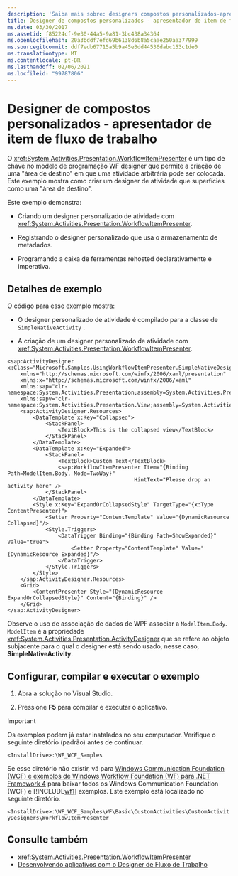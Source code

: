```yaml
---
description: 'Saiba mais sobre: designers compostos personalizados-apresentador de item de fluxo de trabalho'
title: Designer de compostos personalizados - apresentador de item de fluxo de trabalho
ms.date: 03/30/2017
ms.assetid: f85224cf-9e30-44a5-9a81-3bc438a34364
ms.openlocfilehash: 20a3bddf7efd69b6138d6b8a5caae250aa377999
ms.sourcegitcommit: ddf7edb67715a5b9a45e3dd44536dabc153c1de0
ms.translationtype: MT
ms.contentlocale: pt-BR
ms.lasthandoff: 02/06/2021
ms.locfileid: "99787806"
---
```

# <a name="custom-composite-designers---workflow-item-presenter"></a>Designer de compostos personalizados - apresentador de item de fluxo de trabalho

O <xref:System.Activities.Presentation.WorkflowItemPresenter> é um tipo de chave no modelo de programação WF designer que permite a criação de uma "área de destino" em que uma atividade arbitrária pode ser colocada. Este exemplo mostra como criar um designer de atividade que superfícies como uma "área de destino".

Este exemplo demonstra:

- Criando um designer personalizado de atividade com <xref:System.Activities.Presentation.WorkflowItemPresenter>.

- Registrando o designer personalizado que usa o armazenamento de metadados.

- Programando a caixa de ferramentas rehosted declarativamente e imperativa.

## <a name="sample-details"></a>Detalhes de exemplo

O código para esse exemplo mostra:

- O designer personalizado de atividade é compilado para a classe de `SimpleNativeActivity` .

- A criação de um designer personalizado de atividade com <xref:System.Activities.Presentation.WorkflowItemPresenter>.

```xaml
<sap:ActivityDesigner x:Class="Microsoft.Samples.UsingWorkflowItemPresenter.SimpleNativeDesigner"
    xmlns="http://schemas.microsoft.com/winfx/2006/xaml/presentation"
    xmlns:x="http://schemas.microsoft.com/winfx/2006/xaml"
    xmlns:sap="clr-namespace:System.Activities.Presentation;assembly=System.Activities.Presentation"
    xmlns:sapv="clr-namespace:System.Activities.Presentation.View;assembly=System.Activities.Presentation">
    <sap:ActivityDesigner.Resources>
        <DataTemplate x:Key="Collapsed">
            <StackPanel>
                <TextBlock>This is the collapsed view</TextBlock>
            </StackPanel>
        </DataTemplate>
        <DataTemplate x:Key="Expanded">
            <StackPanel>
                <TextBlock>Custom Text</TextBlock>
                <sap:WorkflowItemPresenter Item="{Binding Path=ModelItem.Body, Mode=TwoWay}"
                                        HintText="Please drop an activity here" />
            </StackPanel>
        </DataTemplate>
        <Style x:Key="ExpandOrCollapsedStyle" TargetType="{x:Type ContentPresenter}">
            <Setter Property="ContentTemplate" Value="{DynamicResource Collapsed}"/>
            <Style.Triggers>
                <DataTrigger Binding="{Binding Path=ShowExpanded}" Value="true">
                    <Setter Property="ContentTemplate" Value="{DynamicResource Expanded}"/>
                </DataTrigger>
            </Style.Triggers>
        </Style>
    </sap:ActivityDesigner.Resources>
    <Grid>
        <ContentPresenter Style="{DynamicResource ExpandOrCollapsedStyle}" Content="{Binding}" />
    </Grid>
</sap:ActivityDesigner>
```

 Observe o uso de associação de dados de WPF associar a `ModelItem.Body`. `ModelItem` é a propriedade <xref:System.Activities.Presentation.ActivityDesigner> que se refere ao objeto subjacente para o qual o designer está sendo usado, nesse caso, **SimpleNativeActivity**.

## <a name="set-up-build-and-run-the-sample"></a>Configurar, compilar e executar o exemplo

1. Abra a solução no Visual Studio.

2. Pressione **F5** para compilar e executar o aplicativo.

> [!IMPORTANT]
> Os exemplos podem já estar instalados no seu computador. Verifique o seguinte diretório (padrão) antes de continuar.
>
> `<InstallDrive>:\WF_WCF_Samples`
>
> Se esse diretório não existir, vá para [Windows Communication Foundation (WCF) e exemplos de Windows Workflow Foundation (WF) para .NET Framework 4](https://www.microsoft.com/download/details.aspx?id=21459) para baixar todos os Windows Communication Foundation (WCF) e [!INCLUDE[wf1](../../../../includes/wf1-md.md)] exemplos. Este exemplo está localizado no seguinte diretório.
>
> `<InstallDrive>:\WF_WCF_Samples\WF\Basic\CustomActivities\CustomActivityDesigners\WorkflowItemPresenter`

## <a name="see-also"></a>Consulte também

- <xref:System.Activities.Presentation.WorkflowItemPresenter>
- [Desenvolvendo aplicativos com o Designer de Fluxo de Trabalho](/visualstudio/workflow-designer/developing-applications-with-the-workflow-designer)
